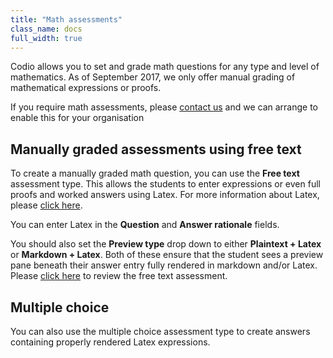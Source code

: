 ```yaml
---
title: "Math assessments"
class_name: docs
full_width: true
---
```


Codio allows you to set and grade math questions for any type and level of mathematics. As of September 2017, we only offer manual grading of mathematical expressions or proofs. 

If you require math assessments, please [contact us](/docs/dashboard/support/) and we can arrange to enable this for your organisation

## Manually graded assessments using free text
To create a manually graded math question, you can use the **Free text** assessment type. This allows the students to enter expressions or even full proofs and worked answers using Latex. For more information about Latex, please [click here](/docs/content/authoring/page-edit/latex/).

You can enter Latex in the **Question** and **Answer rationale** fields.

You should also set the **Preview type** drop down to either **Plaintext + Latex** or **Markdown + Latex**. Both of these ensure that the student sees a preview pane beneath their answer entry fully rendered in markdown and/or Latex. Please [click here](/docs/content/authoring/assessments/assessments-free/) to review the free text assessment.

## Multiple choice
You can also use the multiple choice assessment type to create answers containing properly rendered Latex expressions. 


